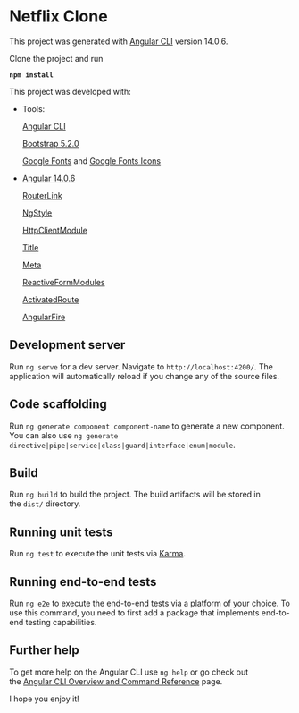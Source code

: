 # Netflix Clone

This project was generated with [Angular CLI](https://github.com/angular/angular-cli) version 14.0.6.

Clone the project and run

**`npm install`**

This project was developed with:

- Tools:

    [Angular CLI](https://angular.io/cli)

    [Bootstrap 5.2.0](https://getbootstrap.com/docs/5.2/getting-started/introduction/)

    [Google Fonts](https://fonts.google.com/) and [Google Fonts Icons](https://fonts.google.com/icons)

- [Angular 14.0.6](https://www.npmjs.com/package/@angular/cli/v/14.0.6)

    [RouterLink](https://angular.io/api/router/RouterLink)

    [NgStyle](https://angular.io/api/common/NgStyle)

    [HttpClientModule](https://angular.io/api/common/http/HttpClientModule)

    [Title](https://angular.io/api/platform-browser/Title)

    [Meta](https://angular.io/api/platform-browser/Meta)

    [ReactiveFormModules](https://angular.io/api/forms/ReactiveFormsModule)

    [ActivatedRoute](https://angular.io/api/router/ActivatedRoute#description)

    [AngularFire](https://github.com/angular/angularfire)

## Development server

Run `ng serve` for a dev server. Navigate to `http://localhost:4200/`. The application will automatically reload if you change any of the source files.

## Code scaffolding

Run `ng generate component component-name` to generate a new component. You can also use `ng generate directive|pipe|service|class|guard|interface|enum|module`.

## Build

Run `ng build` to build the project. The build artifacts will be stored in the `dist/` directory.

## Running unit tests

Run `ng test` to execute the unit tests via [Karma](https://karma-runner.github.io/).

## Running end-to-end tests

Run `ng e2e` to execute the end-to-end tests via a platform of your choice. To use this command, you need to first add a package that implements end-to-end testing capabilities.

## Further help

To get more help on the Angular CLI use `ng help` or go check out the [Angular CLI Overview and Command Reference](https://angular.io/cli) page.

I hope you enjoy it!
